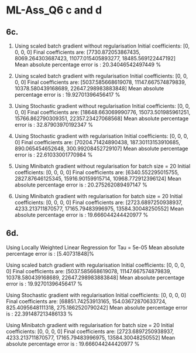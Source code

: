 # ML-Ass_Q6 c and d

## 6c.

1) Using scaled batch gradient without regularisation
Initial coefficients: 
[0, 0, 0, 0]
Final coefficients are:
[7730.872053867435, 8069.264303687423, 11077.015405893277, 18485.569122447192]
Mean absolute percentage error is : 20.34046542497449 % 

2) Using scaled batch gradient with regularisation
Initial coefficients: 
[0, 0, 0, 0]
Final coefficients are:
[5037.585668619078, 11147.667574879839, 10378.580439168689, 22647.298983883848]
Mean absolute percentage error is : 19.92701396456417 % 

3) Using Stochastic gradient without regularisation
Initial coefficients: 
[0, 0, 0, 0]
Final coefficients are:
[18648.663069990776, 15073.501985961251, 15766.862790309351, 22357.23427068568]
Mean absolute percentage error is : 32.87903970192347 % 

4) Using Stochastic gradient with regularisation
Initial coefficients: 
[0, 0, 0, 0]
Final coefficients are:
[70204.71424890438, 187.30113153910685, 890.065454652648, 300.99208452729107]
Mean absolute percentage error is : 22.61033001770984 % 

5) Using Minibatch gradient without regularisation for batch size = 20
Initial coefficients: 
[0, 0, 0, 0]
Final coefficients are:
[6340.552295015755, 2827.87646125345, 15916.90159915714, 10968.772912396124]
Mean absolute percentage error is : 20.275262089497147 % 

6) Using Minibatch gradient with regularisation for batch size = 20
Initial coefficients: 
[0, 0, 0, 0]
Final coefficients are:
[2723.6897250938937, 4233.213711870577, 17165.79483996975, 13584.30048250552]
Mean absolute percentage error is : 19.666044244420977 % 

## 6d.

Using Locally Weighted Linear Regression for Tau = 5e-05
Mean absolute percentage error is : [5.40731848]%

Using scaled batch gradient with regularisation
Initial coefficients: 
[0, 0, 0, 0]
Final coefficients are:
[5037.585668619078, 11147.667574879839, 10378.580439168689, 22647.298983883848]
Mean absolute percentage error is : 19.92701396456417 % 

Using Stochastic gradient with regularisation
Initial coefficients: 
[0, 0, 0, 0]
Final coefficients are:
[68851.74253913165, 154.03672870633724, 825.4095648111318, 275.1862520790242]
Mean absolute percentage error is : 22.391487213486133 % 

Using Minibatch gradient with regularisation for batch size = 20
Initial coefficients: 
[0, 0, 0, 0]
Final coefficients are:
[2723.6897250938937, 4233.213711870577, 17165.79483996975, 13584.30048250552]
Mean absolute percentage error is : 19.666044244420977 % 

